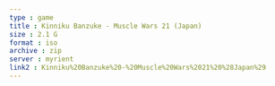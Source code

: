 ```yaml
---
type : game
title : Kinniku Banzuke - Muscle Wars 21 (Japan)
size : 2.1 G
format : iso
archive : zip
server : myrient
link2 : Kinniku%20Banzuke%20-%20Muscle%20Wars%2021%20%28Japan%29
---
```

